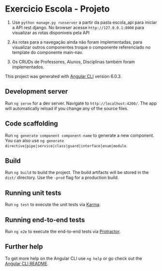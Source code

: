 # Exercicio Escola - Projeto

1. Use `python manage.py runserver` a partir da pasta escola_api para iniciar a API rest django. No browser acesse `http://127.0.0.1:8000` para visualizar as rotas disponiveis pela API

2. As rotas para a navegação ainda não foram implementadas, para visualizar outros componentes troque o componente referenciado no template do componente main-nav.

3. Os CRUDs de Professores, Alunos, Disciplinas também foram implementados.

This project was generated with [Angular CLI](https://github.com/angular/angular-cli) version 6.0.3.

## Development server

Run `ng serve` for a dev server. Navigate to `http://localhost:4200/`. The app will automatically reload if you change any of the source files.

## Code scaffolding

Run `ng generate component component-name` to generate a new component. You can also use `ng generate directive|pipe|service|class|guard|interface|enum|module`.

## Build

Run `ng build` to build the project. The build artifacts will be stored in the `dist/` directory. Use the `-prod` flag for a production build.

## Running unit tests

Run `ng test` to execute the unit tests via [Karma](https://karma-runner.github.io).

## Running end-to-end tests

Run `ng e2e` to execute the end-to-end tests via [Protractor](http://www.protractortest.org/).

## Further help

To get more help on the Angular CLI use `ng help` or go check out the [Angular CLI README](https://github.com/angular/angular-cli/blob/master/README.md).
